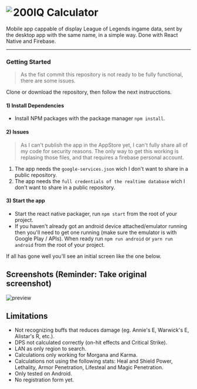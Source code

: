 # 200IQ Calculator<a href="https://rnfirebase.io"><img align="left" src="http://i.imgur.com/01XQL0x.png"></a>


Mobile app cappable of display League of Legends ingame data, sent by the desktop app with the same name, in a simple way. Done with React Native and Firebase.

---


### Getting Started

> As the fist commit this repository is not ready to be fully functional, there are some issues.

Clone or download the repository, then follow the next instrucctions.

#### 1) Install Dependencies

- Install NPM packages with the package manager `npm install`.

#### 2) Issues

> As I can't publish the app in the AppStore yet, I can't fully share all of my code for security reasons.
> The only way to get this working is replasing those files, and that requires a firebase personal account.

1. The app needs the `google-services.json` wich I don't want to share in a public repository.
2. The app needs the `full credentials of the realtime database` wich I don't want to share in a public repository.

#### 3) Start the app

- Start the react native packager, run `npm start` from the root of your project.
- If you haven't already got an android device attached/emulator running then you'll need to get one running (make sure the emulator is with Google Play / APIs). When ready run `npm run android` or `yarn run android` from the root of your project.

If all has gone well you'll see an initial screen like the one below.
  
## Screenshots (Reminder: Take original screenshot)

![preview](https://i.imgur.com/CAsqXsc.png)

## Limitations

- Not recognizing buffs that reduces damage (eg. Annie's E, Warwick's E, Alistar's R, etc.).
- DPS not calculated correctly (on-hit effects and Critical Strike).
- LAN as only region to search.
- Calculations only working for Morgana and Karma.
- Calculations not using the following stats: Heal and Shield Power, Lethality, Armor Penetration, Lifesteal and Magic Penetration.
- Only tested on Android.
- No registration form yet.
